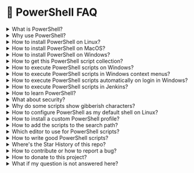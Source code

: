 🤔 PowerShell FAQ
==================

<details><summary>What is PowerShell?</summary>
 
**PowerShell is a task automation and configuration management framework from Microsoft, consisting of a command-line shell and associated scripting language.**
 
</details>

<details><summary>Why use PowerShell?</summary>
 
✔️ **It's powerful** - fully control your computer

✔️ **It's easy to learn** - see the tutorial at: https://www.guru99.com/powershell-tutorial.html

✔️ **It's cross-platform** - available for Linux, Mac OS and Windows

✔️ **It's open-source and free** - see the Github repository at: https://github.com/PowerShell/PowerShell

✔️ **It's fully documented** - see the PowerShell documentation at: https://docs.microsoft.com/en-us/powershell/
</details>

<details><summary>How to install PowerShell on Linux?</summary>
 
1. On Linux with Snap support just execute:
```
 $ snap install PowerShell
 $ ln -s /snap/bin/pwsh /usr/bin/pwsh
```
2 Otherwise visit: https://github.com/PowerShell/PowerShell for installation (scroll down to 'Get PowerShell').
</details>

<details><summary>How to install PowerShell on MacOS?</summary>

Visit: https://github.com/PowerShell/PowerShell for installation (scroll down to 'Get PowerShell').
</details>

<details><summary>How to install PowerShell on Windows?</summary>

Good news: it's preinstalled, **but** the script execution policy is *restricted* (forbidden) by default! To change this: open the *Windows PowerShell (Administrator)* console and enter:
```
 PS> Set-ExecutionPolicy -ExecutionPolicy Bypass -Scope CurrentUser
```
NOTE: the group policy object (GPO) settings of your organization might disallow changes. In that case contact your system administrator for help.
</details>

<details><summary>How to get this PowerShell script collection?</summary>
 
1. When using **Git**, execute in a terminal window: `> git clone https://github.com/fleschutz/PowerShell`
2. **Otherwise,** download and unzip it from: https://github.com/fleschutz/PowerShell/archive/master.zip
</details>

<details><summary>How to execute PowerShell scripts on Windows?</summary>

1. In the Windows desktop: right-click the script and select: *Execute with PowerShell*
2. In a command-line interface (CLI, e.g. *Windows Terminal*, either local or remote via SSH) by typing: `./<FILENAME_OF_SCRIPT>`.
3. By connecting a context menu item with a script.
4. By voice control, e.g. see repo [talk2windows](https://github.com/fleschutz/talk2windows) for more information.
5. By using automation software, e.g. [Jenkins](https://www.jenkins.io).
 </details>
 
<details><summary>How to execute PowerShell scripts in Windows context menus?</summary>
   
* To enable "right-click > New > Windows PowerShell Script" execute `Add_ps1_to_New_context_menu.reg` in subfolder [Data/](../Data)
* To disable this execute `Remove_ps1_from_New_context_menu.reg` in subfolder [Data/](../Data)
</details>

<details><summary>How to execute PowerShell scripts automatically on login in Windows?</summary>

1. Open the **File Explorer** with your **Autostart folder** (usually at: C:\Users\YOUR_USERNAME\AppData\Roaming\Microsoft\Windows\Start Menu\Programs\Startup).
2. Copy the script (or a link to it) into this folder.
</details>
 
<details><summary>How to execute PowerShell scripts in Jenkins?</summary>
 
1. Install the Jenkins plugin **PowerShell plugin** (it uses PowerShell.exe on Windows and pwsh on Linux).
2. Add or reference your PowerShell scripts in the Jenkins jobs or in your Jenkinsfiles.
</details>

<details><summary>How to learn PowerShell?</summary>

* Please find **tutorials** at: https://www.guru99.com/powershell-tutorial.html
* See a **cheat sheet** at: [PowerShell/Docs/cheat-sheet.md](cheat-sheet.md)
* The official PowerShell **documentation** is at: https://docs.microsoft.com/en-us/powershell/
</details>

<details><summary>What about security?</summary>

1. Execute scripts only that you trust (and/or where you have checked the code before)!
2. Prefer SSH Remoting instead of PowerShell Remoting
3. More recommendations by NSA and cyber security centers in the U.S. (CISA), New Zealand (NZ NCSC), and the U.K. (NCSC-UK) can be found here: https://media.defense.gov/2022/Jun/22/2003021689/-1/-1/1/CSI_KEEPING_POWERSHELL_SECURITY_MEASURES_TO_USE_AND_EMBRACE_20220622.PDF
 </details>

<details><summary>Why do some scripts show gibberish characters?</summary>
  
**Your current terminal application doesn't support Unicode characters used by those PowerShell scripts. Use a modern one such as *Windows Terminal*, please.**
</details>

<details><summary>How to configure PowerShell as my default shell on Linux?</summary>
  
**Make sure PowerShell is installed, then execute: `chsh -s /usr/bin/pwsh USERNAME`. In case you experience an "invalid shell" error, add "/usr/bin/pwsh" to /etc/shells.**
</details>

<details><summary>How to install a custom PowerShell profile?</summary>
   
**Execute: `./set-profile.ps1` in the *Scripts* subfolder, this will install **my-profile.ps1** as your PowerShell profile. It's a nice looking base profile, but can easily be changed to your needs.**
</details>

 <details><summary>How to add the scripts to the search path?</summary>

Want to use the PowerShell scripts everywhere on the command-line? Then you need to add the Scripts/ subfolder to the search path:

* **On Linux using Bash:** edit .profile in your home directory and add the line: PATH="$PATH:/path/to/PowerShell/Scripts"
* **On Windows:** open Settings > System > About > Advanced system settings > Environment Variables, edit the user's variable "Path", and add the full path to the Scripts/ directory.
   </details>

<details><summary>Which editor to use for PowerShell scripts?</summary>

* **Visual Studio Code** - it supports syntax highlighting, on-the-fly problem checking and an integrated PowerShell Console (available for free on Linux, Mac OS and Windows, now recommended by Microsoft).
* **PowerShell ISE** (Integrated Scripting Environment) - the former official PowerShell development environment included with Microsoft Windows.
* **PowerShell Studio** - a powerful PowerShell IDE with module, help, and user interface development tools, high DPI support and regular updates.
* **PowerShell Plus** - an all in one IDE.
* **Atom package** - an add-on with PowerShell language support for Atom.
* **SublimeText package** - an add-on with PowerShell language support for Sublime Text.
* or your **favorite text editor** as an alternative.
</details>

<details><summary>How to write good PowerShell scripts?</summary>
 
**Good PowerShell scripts are both user-friendly and platform-independent. As a starting point I recommend the following:**

* As filename use the `<verb>-<object>.ps1` scheme. Approved verbs can be found here: [https://learn.microsoft.com/en-us/powershell/scripting/developer/cmdlet/approved-verbs-for-windows-powershell-commands](https://learn.microsoft.com/en-us/powershell/scripting/developer/cmdlet/approved-verbs-for-windows-powershell-commands)
* Use `UTF-8 BOM` encoding to support Unicode characters in the script.
* Add a comment-based help at the beginning with: `.SYNOPSIS`, `.DESCRIPTION`, `.PARAMETER`, `.EXAMPLE`, `.LINK`, and `.NOTES`.
* Check the requirements for the script, e.g. `#Requires -RunAsAdministrator`, or `#Requires -Version 3`
* Prefer command-line options, else ask the user for help
* Recommended is `Set-StrictMode -Version Latest` to enable additional error checking.
* For readibility use UpperCamelCase for variables and functions, lowerCamelCase for everything else.
* Set *execute* file permissions for Linux: `chmod a+rx <filename>`
* On success exit with error code 0 (`exit 0`), otherwise print the error with keyword "ERROR:" (to support log parsers) and exit the error code (mostly 1)
 </details>

<details><summary>Where's the Star History of this repo?</summary>
    
[![Star History Chart](https://api.star-history.com/svg?repos=fleschutz/PowerShell&type=Date)](https://star-history.com/#fleschutz/PowerShell&Date)
</details>

<details><summary>How to contribute or how to report a bug?</summary>

**If you find something bad (like a bug, error, or any issue), please report it here by opening an Issue. Or even better: Fork the repository, add or fix the script and submit a pull request, so others can participate too.**
</details>

<details><summary>How to donate to this project?</summary>

**Just follow this link: [https://www.paypal.com/paypalme/Fleschutz](https://www.paypal.com/paypalme/Fleschutz). Thank you very much!**
</details>

<details><summary>What if my question is not answered here?</summary>
 
**Just send your question by e-mail to: markus.fleschutz [at] gmail.com**
</details>
